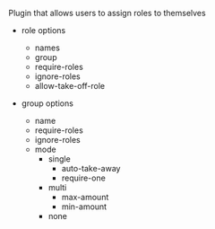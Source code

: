 Plugin that allows users to assign roles to themselves

- role options
    + names
    + group
    + require-roles
    + ignore-roles
    + allow-take-off-role

- group options
    + name
    + require-roles
    + ignore-roles
    + mode
        * single
            - auto-take-away
            - require-one
        * multi
            - max-amount
            - min-amount
        * none
